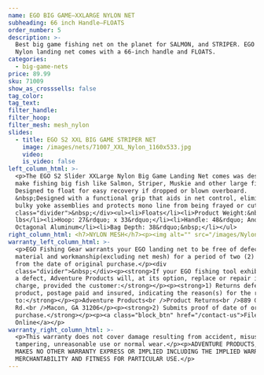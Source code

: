 ```yaml
---
name: EGO BIG GAME—XXLARGE NYLON NET
subheading: 66 inch Handle—FLOATS
order_number: 5
description: >-
  Best big game fishing net on the planet for SALMON, and STRIPER. EGO XXLarge
  Nylon landing net comes with a 66-inch handle and FLOATS.
categories:
  - big-game-nets
price: 89.99
sku: 71009
show_as_crosssells: false
tag_color:
tag_text:
filter_handle:
filter_hoop:
filter_mesh: mesh_nylon
slides:
  - title: EGO S2 XXL BIG GAME STRIPER NET
    image: /images/nets/71007_XXL_Nylon_1160x533.jpg
    video:
    is_video: false
left_column_html: >-
  <p>The EGO S2 Slider XXLarge Nylon Big Game Landing Net comes was designed to
  make fishing big fish like Salmon, Striper, Muskie and other large fish.
  Designed to float for easy recovery if dropped or blown overboard.
  &nbsp;Designed with a functional grip that aids in net control, eliminates
  bulky yoke assemblies and protects mono line from being frayed or cut</p><div
  class="divider">&nbsp;</div><ul><li>Floats</li><li>Product Weight:&nbsp; 3.0
  lbs</li><li>Hoop: 27&rdquo; x 33&rdquo;</li><li>Handle: 48&rdquo; Anodized
  Octagonal Aluminum</li><li>Bag Depth: 38&rdquo;&nbsp;</li></ul>
right_column_html: <h7>NYLON MESH</h7><p><img alt="" src="/images/Nylon_400x150.jpg" /></p>
warranty_left_column_html: >-
  <p>EGO Fishing Gear warrants your EGO landing net to be free of defects in
  material and workmanship(excluding net mesh) for a period of two (2) years
  from the date of original purchase.</p><div
  class="divider">&nbsp;</div><p><strong>If your EGO fishing tool exhibits such
  a defect, Adventure Products will, at its option, replace or repair it without
  charge, provided the customer:</strong></p><p><strong>1) Returns defective
  product, postage paid and insured, indicating the reason(s) for the return
  to:</strong></p><p>Adventure Products<br />Product Returns<br />889 Guy Paine
  Rd.<br />Macon, GA 31206</p><p><strong>2) Submits proof of date of original
  purchase.</strong></p><p><a class="block_btn" href="/contact-us">File Claim
  Online</a></p>
warranty_right_column_html: >-
  <p>This warranty does not cover damage resulting from accident, misuse, abuse,
  tampering, unreasonable use or normal wear.</p><p>ADVENTURE PRODUCTS, INC.
  MAKES NO OTHER WARRANTY EXPRESS OR IMPLIED INCLUDING THE IMPLIED WARRANTIES OF
  MERCHANTABILITY AND FITNESS FOR PARTICULAR USE.</p>
---
```


